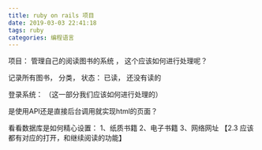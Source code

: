 ```yaml
---
title: ruby on rails 项目
date: 2019-03-03 22:41:18
tags: ruby
categories: 编程语言
---
```


项目： 管理自己的阅读图书的系统 ， 这个应该如何进行处理呢？

记录所有图书， 分类， 
状态： 已读， 还没有读的


登录系统： （这一部分我们应该如何进行处理的）

是使用API还是直接后台调用就实现html的页面？


看看数据库是如何精心设置：
1、纸质书籍
2、电子书籍
3、网络网址
【2.3 应该都有对应的打开，和继续阅读的功能】




